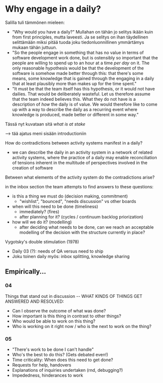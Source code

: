 # Why engage in a daily?

Salilla tuli tämmönen mieleen:
- "Why would you have a daily?" Mullahan on tähän jo selitys ikään kuin from first principles, mutta laveesti. Ja se selitys on ihan täydellinen selittämään miksi pitää tuoda joku tiedonluonnillinen ymmärtämys mukaan tähän juttuun.
- "So the people engage in something that has no value in terms of software development work done, but is ostensibly so important that the people are willing to spend up to an hour at a time *per day* on it. The only reasonable hypothesis would be that the development of the software is somehow made better through this: that there's some means, some knowledge that is gained through the engaging in a daily that at least plausibly more than makes up for the time spent."
- "It must be that the team itself has this hypothesis, or it would not have dailies. That would be deliberately wasteful. Let us therefore assume that the team indeed believes this. What they do not have is a description of *how* the daily is of value. We would therefore like to come up with a way to describe the daily as a recurring event where knowledge is produced, made better or different in some way."

Tässä nyt kuvataan sitä *what is at stake*

--> tää ajatus meni sisään introductioniin

How do contradictions between activity systems manifest in a daily?
- we can describe the daily in an activity system in a network of related activity systems, where the practice of a daily may enable reconciliation of tensions inherent in the multitude of perspectives involved in the creation of software

Between what elements of the activity system do the contradictions arise?


in the inbox section the team attempts to find answers to these questions:
- is this a thing we must do (decision making, commitment)
  - "wishlist", "bounced", "needs discussion" vs other boards
- when will this need to be done (timeliness)
  - immediately? (fires)
  - after planning for it? (cycles / continuum backlog priorization)
- how will we do it? (modelling)
  - after deciding what needs to be done, can we reach an acceptable modelling of the decision with the structure currently in place?


Vygotsky's double stimulation (1978)


- Daily 03 (?): needs of QA versus need to ship
- Joku toinen daily myös: inbox splitting, knowledge sharing


## Empirically...

### 04

Things that stand out in discussion -- WHAT KINDS OF THINGS GET ANSWERED AND RESOLVED:
- Can I observe the outcome of what was done?
- How important is this thing in contrast to other things?
- Who would be able to work on this thing?
- Who is working on it right now / who is the next to work on the thing?

### 05

- "There's work to be done I can't handle"
- Who's the best to do this? (Gets debated even!)
- Time criticality: When does this need to get done?
- Requests for help, handovers
- Explanations of inquiries undertaken (rnd, debugging?)
- Impededness, hinderances to work
